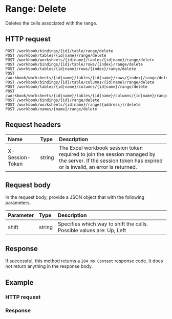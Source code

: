 # Range: Delete

Deletes the cells associated with the range.
## HTTP request
```http
POST /workbook/bindings/{id}/table/range/delete
POST /workbook/tables/{id|name}/range/delete
POST /workbook/worksheets/{id|name}/tables/{id|name}/range/delete
POST /workbook/bindings/{id}/table/rows/{index}/range/delete
POST /workbook/tables/{id|name}/rows/{index}/range/delete
POST /workbook/worksheets/{id|name}/tables/{id|name}/rows/{index}/range/delete
POST /workbook/bindings/{id}/table/columns/{id|name}/range/delete
POST /workbook/tables/{id|name}/columns/{id|name}/range/delete
POST /workbook/worksheets/{id|name}/tables/{id|name}/columns/{id|name}/range/delete
POST /workbook/bindings/{id}/range/delete
POST /workbook/worksheets/{id|name}/range({address})/delete
POST /workbook/names/{name}/range/delete
```
## Request headers
| Name       | Type | Description|
|:-----------|:------|:----------|
| X-Session-Token   | string  | The Excel workbook session token required to join the session managed by the server. If the session token has expired or is invalid, an error is returned.|

## Request body
In the request body, provide a JSON object that with the following parameters.

| Parameter	   | Type	|Description|
|:---------------|:--------|:-----------|
|shift|string|Specifies which way to shift the cells.  Possible values are: Up, Left|

## Response
If successful, this method returns a `204 No Content` response code. It does not return anything in the response body.
## Example
### HTTP request
### Response
